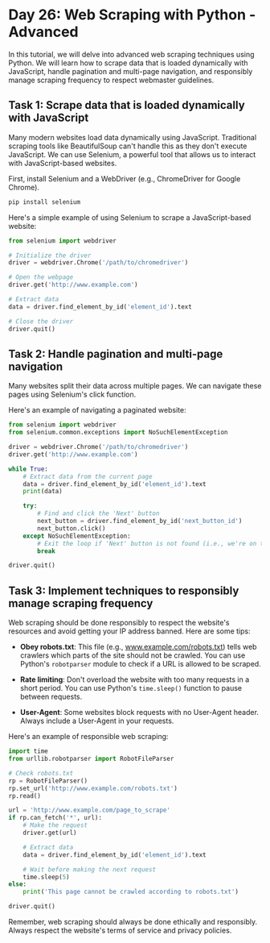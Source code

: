 # Day 26: Web Scraping with Python - Advanced

In this tutorial, we will delve into advanced web scraping techniques using Python. We will learn how to scrape data that is loaded dynamically with JavaScript, handle pagination and multi-page navigation, and responsibly manage scraping frequency to respect webmaster guidelines.

## Task 1: Scrape data that is loaded dynamically with JavaScript

Many modern websites load data dynamically using JavaScript. Traditional scraping tools like BeautifulSoup can't handle this as they don't execute JavaScript. We can use Selenium, a powerful tool that allows us to interact with JavaScript-based websites.

First, install Selenium and a WebDriver (e.g., ChromeDriver for Google Chrome).

```python
pip install selenium
```

Here's a simple example of using Selenium to scrape a JavaScript-based website:

```python
from selenium import webdriver

# Initialize the driver
driver = webdriver.Chrome('/path/to/chromedriver')

# Open the webpage
driver.get('http://www.example.com')

# Extract data
data = driver.find_element_by_id('element_id').text

# Close the driver
driver.quit()
```

## Task 2: Handle pagination and multi-page navigation

Many websites split their data across multiple pages. We can navigate these pages using Selenium's click function.

Here's an example of navigating a paginated website:

```python
from selenium import webdriver
from selenium.common.exceptions import NoSuchElementException

driver = webdriver.Chrome('/path/to/chromedriver')
driver.get('http://www.example.com')

while True:
    # Extract data from the current page
    data = driver.find_element_by_id('element_id').text
    print(data)

    try:
        # Find and click the 'Next' button
        next_button = driver.find_element_by_id('next_button_id')
        next_button.click()
    except NoSuchElementException:
        # Exit the loop if 'Next' button is not found (i.e., we're on the last page)
        break

driver.quit()
```

## Task 3: Implement techniques to responsibly manage scraping frequency

Web scraping should be done responsibly to respect the website's resources and avoid getting your IP address banned. Here are some tips:

- **Obey robots.txt**: This file (e.g., www.example.com/robots.txt) tells web crawlers which parts of the site should not be crawled. You can use Python's `robotparser` module to check if a URL is allowed to be scraped.

- **Rate limiting**: Don't overload the website with too many requests in a short period. You can use Python's `time.sleep()` function to pause between requests.

- **User-Agent**: Some websites block requests with no User-Agent header. Always include a User-Agent in your requests.

Here's an example of responsible web scraping:

```python
import time
from urllib.robotparser import RobotFileParser

# Check robots.txt
rp = RobotFileParser()
rp.set_url('http://www.example.com/robots.txt')
rp.read()

url = 'http://www.example.com/page_to_scrape'
if rp.can_fetch('*', url):
    # Make the request
    driver.get(url)

    # Extract data
    data = driver.find_element_by_id('element_id').text

    # Wait before making the next request
    time.sleep(5)
else:
    print('This page cannot be crawled according to robots.txt')

driver.quit()
```

Remember, web scraping should always be done ethically and responsibly. Always respect the website's terms of service and privacy policies.
